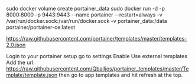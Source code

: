 sudo docker volume create portainer_data
sudo docker run -d -p 8000:8000 -p 9443:9443 --name portainer --restart=always -v /var/run/docker.sock:/var/run/docker.sock -v portainer_data:/data portainer/portainer-ce:latest

https://raw.githubusercontent.com/portainer/templates/master/templates-2.0.json

Login to your portainer setup go to settings
Enable Use external templates
Add the url: https://raw.githubusercontent.com/Qballjos/portainer_templates/master/Template/template.json then go to app templates and hit refresh at the top.
